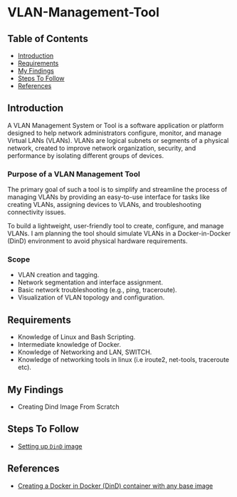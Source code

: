 # VLAN-Management-Tool

## Table of Contents
- [Introduction](#introduction)
- [Requirements](#requirements)
- [My Findings](#my-findings)
- [Steps To Follow](#steps-to-follow)
- [References](#references)

## Introduction 
A VLAN Management System or Tool is a software application or platform designed to help network administrators configure, monitor, and manage Virtual LANs (VLANs). VLANs are logical subnets or segments of a physical network, created to improve network organization, security, and performance by isolating different groups of devices.

### Purpose of a VLAN Management Tool
The primary goal of such a tool is to simplify and streamline the process of managing VLANs by providing an easy-to-use interface for tasks like creating VLANs, assigning devices to VLANs, and troubleshooting connectivity issues.

To build a lightweight, user-friendly tool to create, configure, and manage VLANs. I am planning the tool should simulate VLANs in a Docker-in-Docker (DinD) environment to avoid physical hardware requirements.
### Scope
- VLAN creation and tagging.
- Network segmentation and interface assignment.
- Basic network troubleshooting (e.g., ping, traceroute).
- Visualization of VLAN topology and configuration.

## Requirements
- Knowledge of Linux and Bash Scripting.
- Intermediate knowledge of Docker.
- Knowledge of Networking and LAN, SWITCH.
- Knowledge of networking tools in linux (i.e iroute2, net-tools, traceroute etc).
## My Findings
- Creating Dind Image From Scratch
## Steps To Follow
- [Setting up `DinD` image](./docs/dind_image_creation.md)

## References
- [Creating a Docker in Docker (DinD) container with any base image](https://medium.com/@ferdinandklr/creating-a-docker-in-docker-dind-container-with-any-base-image-7ce3a4d44021)